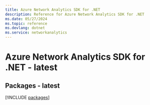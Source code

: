 ```yaml
---
title: Azure Network Analytics SDK for .NET
description: Reference for Azure Network Analytics SDK for .NET
ms.date: 05/27/2024
ms.topic: reference
ms.devlang: dotnet
ms.service: networkanalytics
---
```

# Azure Network Analytics SDK for .NET - latest
## Packages - latest
[!INCLUDE [packages](network-analytics-index.md)]
